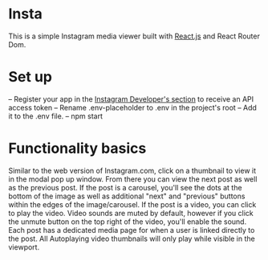 # Insta
This is a simple Instagram media viewer built with [React.js](https://github.com/facebookincubator/create-react-app) and React Router Dom.

# Set up
– Register your app in the [Instagram Developer's section](https://www.instagram.com/developer/) to receive an API access token
– Rename .env-placeholder to .env in the project's root
– Add it to the .env file.
– npm start

# Functionality basics
Similar to the web version of Instagram.com, click on a thumbnail to view it in the modal pop up window. From there you can view the next post as well as the previous post. If the post is a carousel, you'll see the dots at the bottom of the image as well as additional "next" and "previous" buttons within the edges of the image/carousel. If the post is a video, you can click to play the video. Video sounds are muted by default, however if you click the unmute button on the top right of the video, you'll enable the sound. Each post has a dedicated media page for when a user is linked directly to the post. All Autoplaying video thumbnails will only play while visible in the viewport.
